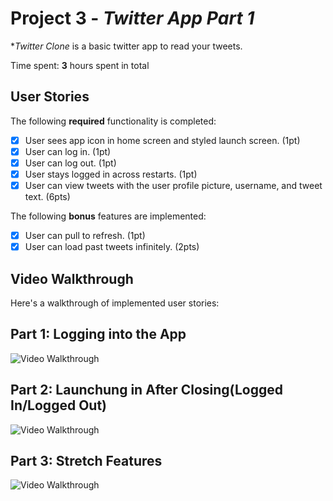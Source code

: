 # Project 3 - *Twitter App Part 1*

**Twitter Clone* is a basic twitter app to read your tweets.

Time spent: **3** hours spent in total

## User Stories

The following **required** functionality is completed:

- [x] User sees app icon in home screen and styled launch screen. (1pt)
- [x] User can log in. (1pt)
- [x] User can log out. (1pt)
- [x] User stays logged in across restarts. (1pt)
- [x] User can view tweets with the user profile picture, username, and tweet text. (6pts)

The following **bonus** features are implemented:

- [x] User can pull to refresh. (1pt)
- [x] User can load past tweets infinitely. (2pts)

## Video Walkthrough

Here's a walkthrough of implemented user stories:

## Part 1: Logging into the App

<img src='https://media.giphy.com/media/IZkMZgw8CSHykeJEuJ/giphy.gif' title='Video Walkthrough' width='' alt='Video Walkthrough' />

## Part 2: Launchung in After Closing(Logged In/Logged Out)

<img src='https://media.giphy.com/media/QWt4SjwamqqqR9jYWQ/giphy.gif' title='Video Walkthrough' width='' alt='Video Walkthrough' />

## Part 3: Stretch Features

<img src='https://media.giphy.com/media/CsJOgHcz4XPKjLxDIf/giphy.gif' title='Video Walkthrough' width='' alt='Video Walkthrough' />


